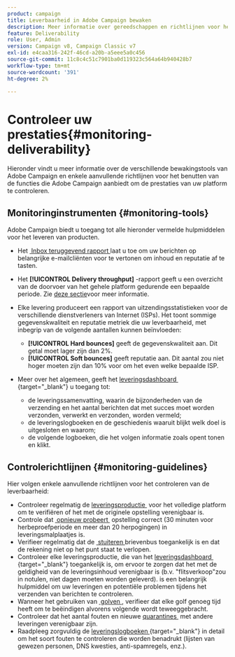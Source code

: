 ```yaml
---
product: campaign
title: Leverbaarheid in Adobe Campaign bewaken
description: Meer informatie over gereedschappen en richtlijnen voor het controleren van de prestaties in Adobe Campaign
feature: Deliverability
role: User, Admin
version: Campaign v8, Campaign Classic v7
exl-id: e4caa316-242f-46cd-a20b-a5eee5a0c456
source-git-commit: 11c8c4c51c7901ba0d119323c564a64b940428b7
workflow-type: tm+mt
source-wordcount: '391'
ht-degree: 2%

---
```


# Controleer uw prestaties{#monitoring-deliverability}

Hieronder vindt u meer informatie over de verschillende bewakingstools van Adobe Campaign en enkele aanvullende richtlijnen voor het benutten van de functies die Adobe Campaign aanbiedt om de prestaties van uw platform te controleren.

## Monitoringinstrumenten {#monitoring-tools}

Adobe Campaign biedt u toegang tot alle hieronder vermelde hulpmiddelen voor het leveren van producten.

* Het [&#x200B; Inbox teruggevend rapport &#x200B;](inbox-rendering.md) laat u toe om uw berichten op belangrijke e-mailcliënten voor te vertonen om inhoud en reputatie af te tasten.

* Het **[!UICONTROL Delivery throughput]** -rapport geeft u een overzicht van de doorvoer van het gehele platform gedurende een bepaalde periode. Zie [deze sectie](../reporting/global-reports.md#delivery-throughput)voor meer informatie.
* Elke levering produceert een rapport van uitzendingsstatistieken voor de verschillende dienstverleners van Internet (ISPs). Het toont sommige gegevenskwaliteit en reputatie metriek die uw leverbaarheid, met inbegrip van de volgende aantallen kunnen beïnvloeden:
   * **[!UICONTROL Hard bounces]** geeft de gegevenskwaliteit aan. Dit getal moet lager zijn dan 2%.
   * **[!UICONTROL Soft bounces]** geeft reputatie aan. Dit aantal zou niet hoger moeten zijn dan 10% voor om het even welke bepaalde ISP.

  <!--For more on this, see the [Delivery statistics](../reporting/global-reports.md#delivery-statistics) section.-->

* Meer over het algemeen, geeft het [&#x200B; leveringsdashboard &#x200B;](https://experienceleague.adobe.com/docs/campaign-classic/using/sending-messages/monitoring-deliveries/delivery-dashboard.html?lang=nl-NL#sending-messages){target="_blank"} u toegang tot:
   * de leveringssamenvatting, waarin de bijzonderheden van de verzending en het aantal berichten dat met succes moet worden verzonden, verwerkt en verzonden, worden vermeld;
   * de leveringslogboeken en de geschiedenis waaruit blijkt welk doel is uitgesloten en waarom;
   * de volgende logboeken, die het volgen informatie zoals opent tonen en klikt.

## Controlerichtlijnen {#monitoring-guidelines}

Hier volgen enkele aanvullende richtlijnen voor het controleren van de leverbaarheid:

* Controleer regelmatig de [&#x200B; leveringsproductie &#x200B;](../reporting/global-reports.md#delivery-throughput) voor het volledige platform om te verifiëren of het met de originele opstelling verenigbaar is.
* Controle dat [&#x200B; opnieuw probeert &#x200B;](delivery-failures.md#retries) opstelling correct (30 minuten voor herbeproefperiode en meer dan 20 herpogingen) in leveringsmalplaatjes is.
* Verifieer regelmatig dat de [&#x200B; stuiteren &#x200B;](delivery-failures.md#bounce-mail-qualification) brievenbus toegankelijk is en dat de rekening niet op het punt staat te verlopen.
* Controleer elke leveringsproductie, die van het [&#x200B; leveringsdashboard &#x200B;](https://experienceleague.adobe.com/docs/campaign-classic/using/sending-messages/monitoring-deliveries/delivery-dashboard.html?lang=nl-NL#sending-messages){target="_blank"} toegankelijk is, om ervoor te zorgen dat het met de geldigheid van de leveringsinhoud verenigbaar is (b.v. &quot;flitsverkoop&quot;zou in notulen, niet dagen moeten worden geleverd). is een belangrijk hulpmiddel om uw leveringen en potentiële problemen tijdens het verzenden van berichten te controleren.
* Wanneer het gebruiken van [&#x200B; golven &#x200B;](configure-and-send.md#sending-using-multiple-waves), verifieer dat elke golf genoeg tijd heeft om te beëindigen alvorens volgende wordt teweeggebracht.
* Controleer dat het aantal fouten en nieuwe [&#x200B; quarantines &#x200B;](quarantines.md) met andere leveringen verenigbaar zijn.
* Raadpleeg zorgvuldig de [&#x200B; leveringslogboeken &#x200B;](https://experienceleague.adobe.com/docs/campaign-classic/using/sending-messages/monitoring-deliveries/delivery-dashboard.html?lang=nl-NL#delivery-logs-and-history){target="_blank"} in detail om het soort fouten te controleren die worden benadrukt (lijsten van gewezen personen, DNS kwesties, anti-spamregels, enz.).
